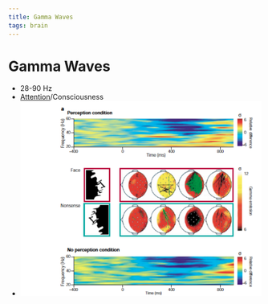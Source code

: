 ```yaml
---
title: Gamma Waves
tags: brain
---
```


# Gamma Waves
- 28-90 Hz
- [Attention](Attention.md)/Consciousness
- ![im](assets/Pasted%20Image%2020220502161142.png)




















































































